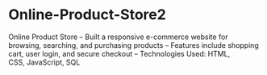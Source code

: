 # Online-Product-Store2
Online Product Store – Built a responsive e-commerce website for browsing, searching, and purchasing products – Features include shopping cart, user login, and secure checkout – Technologies Used: HTML, CSS, JavaScript, SQL

